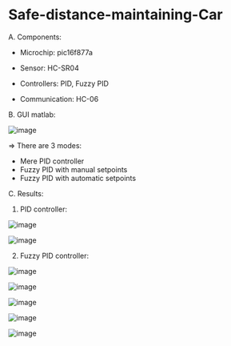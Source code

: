 # Safe-distance-maintaining-Car

A. Components:

- Microchip: pic16f877a

- Sensor: HC-SR04

- Controllers: PID, Fuzzy PID

- Communication: HC-06

B. GUI matlab:

![image](https://user-images.githubusercontent.com/69660620/116648779-119c7c00-a9a8-11eb-9073-00e5d8f8fd94.png)

=> There are 3 modes:
* Mere PID controller
* Fuzzy PID with manual setpoints
* Fuzzy PID with automatic setpoints

C. Results:

1. PID controller:

![image](https://user-images.githubusercontent.com/69660620/116666311-00159d00-a9c5-11eb-8534-d78dabf66c62.png)

![image](https://user-images.githubusercontent.com/69660620/116666413-20455c00-a9c5-11eb-9a77-9737ade24ec4.png)

2. Fuzzy PID controller:

![image](https://user-images.githubusercontent.com/69660620/116649745-3a257580-a9aa-11eb-8cad-466e26b372ec.png)

![image](https://user-images.githubusercontent.com/69660620/116649498-92a84300-a9a9-11eb-97dc-8a09450bae3a.png)

![image](https://user-images.githubusercontent.com/69660620/116649530-a5227c80-a9a9-11eb-8afb-62795eb966be.png)

![image](https://user-images.githubusercontent.com/69660620/116649547-b53a5c00-a9a9-11eb-8f64-9cd97f1c683b.png)

![image](https://user-images.githubusercontent.com/69660620/116649292-2e857f00-a9a9-11eb-8932-42d8fb3184d8.png)
